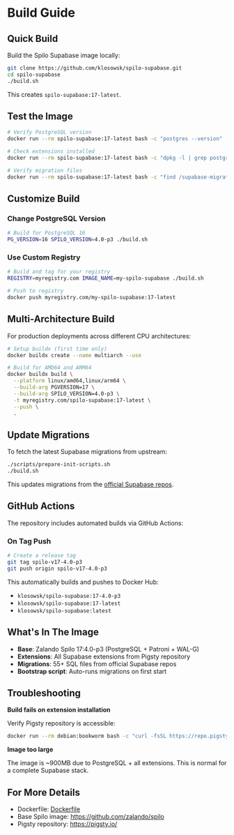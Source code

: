 # Build Guide

## Quick Build

Build the Spilo Supabase image locally:

```bash
git clone https://github.com/klosowsk/spilo-supabase.git
cd spilo-supabase
./build.sh
```

This creates `spilo-supabase:17-latest`.

## Test the Image

```bash
# Verify PostgreSQL version
docker run --rm spilo-supabase:17-latest bash -c "postgres --version"

# Check extensions installed
docker run --rm spilo-supabase:17-latest bash -c "dpkg -l | grep postgresql-17-pg-net"

# Verify migration files
docker run --rm spilo-supabase:17-latest bash -c "find /supabase-migrations -type f -name '*.sql' | wc -l"
```

## Customize Build

### Change PostgreSQL Version

```bash
# Build for PostgreSQL 16
PG_VERSION=16 SPILO_VERSION=4.0-p3 ./build.sh
```

### Use Custom Registry

```bash
# Build and tag for your registry
REGISTRY=myregistry.com IMAGE_NAME=my-spilo-supabase ./build.sh

# Push to registry
docker push myregistry.com/my-spilo-supabase:17-latest
```

## Multi-Architecture Build

For production deployments across different CPU architectures:

```bash
# Setup buildx (first time only)
docker buildx create --name multiarch --use

# Build for AMD64 and ARM64
docker buildx build \
  --platform linux/amd64,linux/arm64 \
  --build-arg PGVERSION=17 \
  --build-arg SPILO_VERSION=4.0-p3 \
  -t myregistry.com/spilo-supabase:17-latest \
  --push \
  .
```

## Update Migrations

To fetch the latest Supabase migrations from upstream:

```bash
./scripts/prepare-init-scripts.sh
./build.sh
```

This updates migrations from the [official Supabase repos](https://github.com/supabase/postgres).

## GitHub Actions

The repository includes automated builds via GitHub Actions:

### On Tag Push

```bash
# Create a release tag
git tag spilo-v17-4.0-p3
git push origin spilo-v17-4.0-p3
```

This automatically builds and pushes to Docker Hub:
- `klosowsk/spilo-supabase:17-4.0-p3`
- `klosowsk/spilo-supabase:17-latest`
- `klosowsk/spilo-supabase:latest`

## What's In The Image

- **Base**: Zalando Spilo 17:4.0-p3 (PostgreSQL + Patroni + WAL-G)
- **Extensions**: All Supabase extensions from Pigsty repository
- **Migrations**: 55+ SQL files from official Supabase repos
- **Bootstrap script**: Auto-runs migrations on first start

## Troubleshooting

**Build fails on extension installation**

Verify Pigsty repository is accessible:
```bash
docker run --rm debian:bookworm bash -c "curl -fsSL https://repo.pigsty.io/key"
```

**Image too large**

The image is ~900MB due to PostgreSQL + all extensions. This is normal for a complete Supabase stack.

## For More Details

- Dockerfile: [Dockerfile](../Dockerfile)
- Base Spilo image: https://github.com/zalando/spilo
- Pigsty repository: https://pigsty.io/
